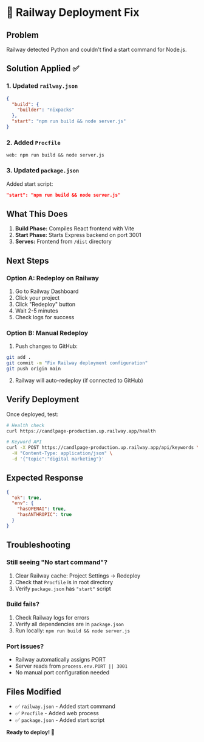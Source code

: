 # 🔧 Railway Deployment Fix

## Problem
Railway detected Python and couldn't find a start command for Node.js.

## Solution Applied ✅

### 1. Updated `railway.json`
```json
{
  "build": {
    "builder": "nixpacks"
  },
  "start": "npm run build && node server.js"
}
```

### 2. Added `Procfile`
```
web: npm run build && node server.js
```

### 3. Updated `package.json`
Added start script:
```json
"start": "npm run build && node server.js"
```

## What This Does

1. **Build Phase:** Compiles React frontend with Vite
2. **Start Phase:** Starts Express backend on port 3001
3. **Serves:** Frontend from `/dist` directory

## Next Steps

### Option A: Redeploy on Railway
1. Go to Railway Dashboard
2. Click your project
3. Click "Redeploy" button
4. Wait 2-5 minutes
5. Check logs for success

### Option B: Manual Redeploy
1. Push changes to GitHub:
```bash
git add .
git commit -m "Fix Railway deployment configuration"
git push origin main
```

2. Railway will auto-redeploy (if connected to GitHub)

## Verify Deployment

Once deployed, test:

```bash
# Health check
curl https://candlpage-production.up.railway.app/health

# Keyword API
curl -X POST https://candlpage-production.up.railway.app/api/keywords \
  -H "Content-Type: application/json" \
  -d '{"topic":"digital marketing"}'
```

## Expected Response

```json
{
  "ok": true,
  "env": {
    "hasOPENAI": true,
    "hasANTHROPIC": true
  }
}
```

## Troubleshooting

### Still seeing "No start command"?
1. Clear Railway cache: Project Settings → Redeploy
2. Check that `Procfile` is in root directory
3. Verify `package.json` has `"start"` script

### Build fails?
1. Check Railway logs for errors
2. Verify all dependencies are in `package.json`
3. Run locally: `npm run build && node server.js`

### Port issues?
- Railway automatically assigns PORT
- Server reads from `process.env.PORT || 3001`
- No manual port configuration needed

## Files Modified

- ✅ `railway.json` - Added start command
- ✅ `Procfile` - Added web process
- ✅ `package.json` - Added start script

**Ready to deploy! 🚀**

